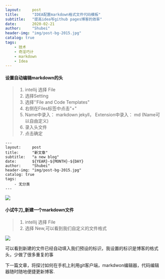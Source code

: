 ```yaml
---
layout:     post   
title:      "IDEA配置markdown格式文件代码模板"   
subtitle:   "提高idea写github pages博客的效率"  
date:       2020-02-21  
author:     "Shubei"  
header-img: "img/post-bg-2015.jpg"  
catalog: true  
tags:  
    - 技术  
    - 奇淫巧计  
    - markdown
    - Idea  
---
```


#### 设置自动编辑markdown的头
>1. intellij 选择 File  
>2. 选择Setting
>3. 选择''File and Code Templates"
>4. 右侧在Files标签中点击"+"
>5. Name中录入： markdown jekyll， Extension中录入： md  (Name可以自由定义)
>6. 录入头文件
>7. 点击确定

```
---
layout:     post  
title:      "新文章"  
subtitle:   "a new blog"  
date:       ${YEAR}-${MONTH}-${DAY}  
author:     "Shubei"  
header-img: "img/post-bg-2015.jpg"  
catalog: true  
tags:  
    - 无分类  
---
``` 

![](http://shubei-blog.oss-cn-beijing.aliyuncs.com/pasteimageintomarkdown/2020-02-21/579414984809800.png?Expires=4735875106&OSSAccessKeyId=LTAI4Fv8o4J1qrtFrYcJsmA2&Signature=zhiLxJ1CWctbvdP7XZDZgieJUus%3D)

#### 小试牛刀_新建一个markdown文件
>1. intellij 选择 File  
>2. 选择 New,可以看到我们自定义的文件格式

![](http://shubei-blog.oss-cn-beijing.aliyuncs.com/pasteimageintomarkdown/2020-02-21/582980107122500.png?Expires=4735878671&OSSAccessKeyId=LTAI4Fv8o4J1qrtFrYcJsmA2&Signature=Rhu3ZFDjal1ggl2dq%2F3ZavwjP8o%3D)

可以看到新建的文件已经自动填入我们预设的标识，我设置的标识是博客的格式头，少做了很多重复的事

下一篇文章，将探讨如何在手机上利用git客户端，markdwon编辑器，代码编辑器随时随地便捷更新博客.